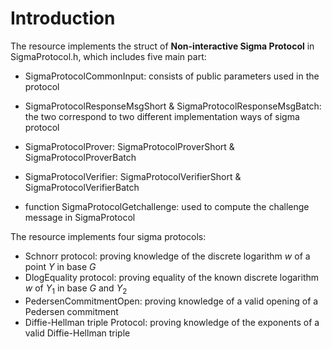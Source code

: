 # Introduction

The resource implements the struct of **Non-interactive Sigma Protocol** in SigmaProtocol.h, which includes five main part:

- SigmaProtocolCommonInput: consists of public parameters used in the protocol
- SigmaProtocolResponseMsgShort & SigmaProtocolResponseMsgBatch:  the two correspond to two different implementation ways of sigma protocol
- SigmaProtocolProver:  SigmaProtocolProverShort & SigmaProtocolProverBatch
- SigmaProtocolVerifier:  SigmaProtocolVerifierShort & SigmaProtocolVerifierBatch

- function SigmaProtocolGetchallenge: used to compute the challenge message in SigmaProtocol

The resource implements four sigma protocols:

- Schnorr protocol:  proving knowledge of the discrete logarithm $w$ of a point $Y$ in base $G$
- DlogEquality protocol: proving equality of the known discrete logarithm $w$ of $Y_1$ in base $G$ and $Y_2$
- PedersenCommitmentOpen: proving knowledge of a valid opening of a Pedersen commitment
- Diffie-Hellman triple Protocol: proving knowledge of the exponents of a valid Diffie-Hellman triple
